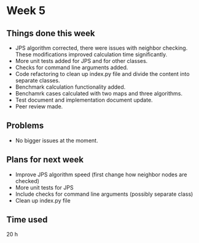 # Week 5
## Things done this week
* JPS algorithm corrected, there were issues with neighbor checking. These modifications improved calculation time significantly.
* More unit tests added for JPS and for other classes.
* Checks for command line arguments added.
* Code refactoring to clean up index.py file and divide the content into separate classes.
* Benchmark calculation functionality added.
* Benchamrk cases calculated with two maps and three algorithms.
* Test document and implementation document update.
* Peer review made.

## Problems
* No bigger issues at the moment.

## Plans for next week
* Improve JPS algorithm speed (first change how neighbor nodes are checked)
* More unit tests for JPS
* Include checks for command line arguments (possibly separate class)
* Clean up index.py file

## Time used
20 h
